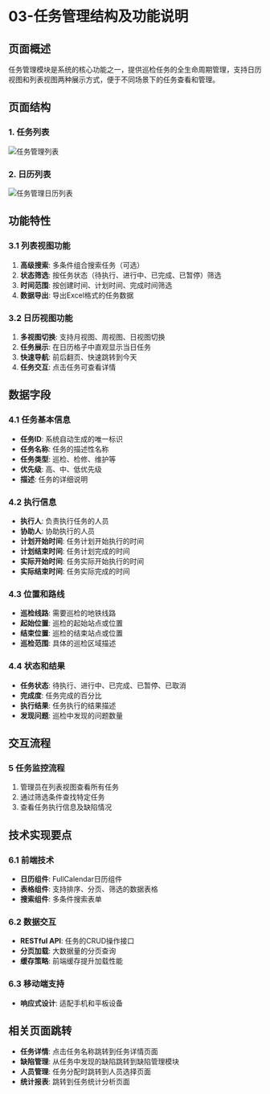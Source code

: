 # 03-任务管理结构及功能说明

## 页面概述
任务管理模块是系统的核心功能之一，提供巡检任务的全生命周期管理，支持日历视图和列表视图两种展示方式，便于不同场景下的任务查看和管理。

## 页面结构

### 1. 任务列表
![任务管理列表](../线框图/任务管理列表.png)

### 2. 日历列表
![任务管理日历列表](../线框图/任务管理日历列表.png)

## 功能特性

### 3.1 列表视图功能

1. **高级搜索**: 多条件组合搜索任务（可选）
2. **状态筛选**: 按任务状态（待执行、进行中、已完成、已暂停）筛选
3. **时间范围**: 按创建时间、计划时间、完成时间筛选
4. **数据导出**: 导出Excel格式的任务数据

### 3.2 日历视图功能

1. **多视图切换**: 支持月视图、周视图、日视图切换
2. **任务展示**: 在日历格子中直观显示当日任务
3. **快速导航**: 前后翻页、快速跳转到今天
4. **任务交互**: 点击任务可查看详情

## 数据字段

### 4.1 任务基本信息
- **任务ID**: 系统自动生成的唯一标识
- **任务名称**: 任务的描述性名称
- **任务类型**: 巡检、检修、维护等
- **优先级**: 高、中、低优先级
- **描述**: 任务的详细说明

### 4.2 执行信息
- **执行人**: 负责执行任务的人员
- **协助人**: 协助执行的人员
- **计划开始时间**: 任务计划开始执行的时间
- **计划结束时间**: 任务计划完成的时间
- **实际开始时间**: 任务实际开始执行的时间
- **实际结束时间**: 任务实际完成的时间

### 4.3 位置和路线
- **巡检线路**: 需要巡检的地铁线路
- **起始位置**: 巡检的起始站点或位置
- **结束位置**: 巡检的结束站点或位置
- **巡检范围**: 具体的巡检区域描述

### 4.4 状态和结果
- **任务状态**: 待执行、进行中、已完成、已暂停、已取消
- **完成度**: 任务完成的百分比
- **执行结果**: 任务执行的结果描述
- **发现问题**: 巡检中发现的问题数量

## 交互流程

### 5 任务监控流程
1. 管理员在列表视图查看所有任务
2. 通过筛选条件查找特定任务
3. 查看任务执行信息及缺陷情况

## 技术实现要点

### 6.1 前端技术
- **日历组件**: FullCalendar日历组件
- **表格组件**: 支持排序、分页、筛选的数据表格
- **搜索组件**: 多条件搜索表单

### 6.2 数据交互
- **RESTful API**: 任务的CRUD操作接口
- **分页加载**: 大数据量的分页查询
- **缓存策略**: 前端缓存提升加载性能

### 6.3 移动端支持
- **响应式设计**: 适配手机和平板设备

## 相关页面跳转
- **任务详情**: 点击任务名称跳转到任务详情页面
- **缺陷管理**: 从任务中发现的缺陷跳转到缺陷管理模块
- **人员管理**: 任务分配时跳转到人员选择页面
- **统计报表**: 跳转到任务统计分析页面 